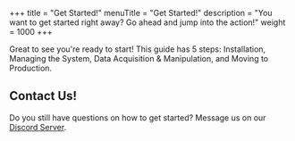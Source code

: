 +++
title = "Get Started!"
menuTitle = "Get Started!"
description = "You want to get started right away? Go ahead and jump into the action!"
weight = 1000
+++


  Great to see you're ready to start! This guide has 5 steps:
  Installation, Managing the System, Data Acquisition & Manipulation, and 
  Moving to Production.

## Contact Us!

Do you still have questions on how to get started? Message us on our
[Discord Server](https://discord.gg/F9mqkZnm9d).